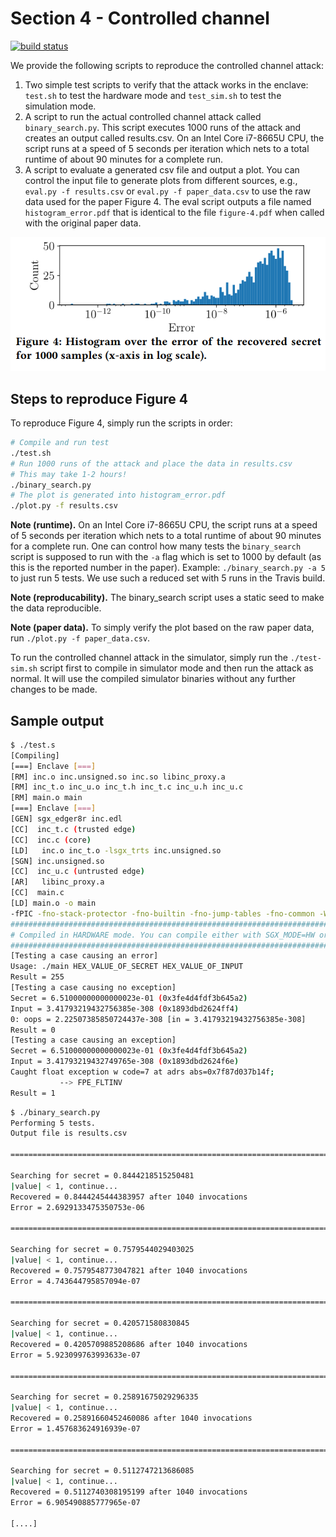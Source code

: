 # Section 4 - Controlled channel

[![build status](https://travis-matrix-badges.herokuapp.com/repos/fritzalder/faulty-point-unit/branches/master/9)](https://travis-ci.org/github/fritzalder/faulty-point-unit)

We provide the following scripts to reproduce the controlled channel attack: 

 1. Two simple test scripts to verify that the attack works in the enclave: `test.sh` to test the hardware mode and `test_sim.sh` to test the simulation mode.
 2. A script to run the actual controlled channel attack called `binary_search.py`. This script executes 1000 runs of the attack and creates an output called results.csv. On an Intel Core i7-8665U CPU, the script runs at a speed of 5 seconds per iteration which nets to a total runtime of about 90 minutes for a complete run.
 3. A script to evaluate a generated csv file and output a plot. You can control the input file to generate plots from different sources, e.g., `eval.py -f results.csv` or `eval.py -f paper_data.csv` to use the raw data used for the paper Figure 4. The eval script outputs a file named `histogram_error.pdf` that is identical to the file `figure-4.pdf` when called with the original paper data.

![Figure4 screenshot](figure4.png)

## Steps to reproduce Figure 4

To reproduce Figure 4, simply run the scripts in order:

```bash
# Compile and run test
./test.sh
# Run 1000 runs of the attack and place the data in results.csv
# This may take 1-2 hours!
./binary_search.py
# The plot is generated into histogram_error.pdf
./plot.py -f results.csv
```
**Note (runtime).** On an Intel Core i7-8665U CPU, the script runs at a speed of 5 seconds per iteration which nets to a total runtime of about 90 minutes for a complete run. One can control how many tests the `binary_search` script is supposed to run with the `-a` flag which is set to 1000 by default (as this is the reported number in the paper). Example: `./binary_search.py -a 5` to just run 5 tests. We use such a reduced set with 5 runs in the Travis build.

**Note (reproducability).** The binary_search script uses a static seed to make the data reproducible.

**Note (paper data).** To simply verify the plot based on the raw paper data, run `./plot.py -f paper_data.csv`.

To run the controlled channel attack in the simulator, simply run the `./test-sim.sh` script first to compile in simulator mode and then run the attack as normal. It will use the compiled simulator binaries without any further changes to be made.

## Sample output

```bash
$ ./test.s
[Compiling]
[===] Enclave [===]
[RM] inc.o inc.unsigned.so inc.so libinc_proxy.a
[RM] inc_t.o inc_u.o inc_t.h inc_t.c inc_u.h inc_u.c
[RM] main.o main
[===] Enclave [===]
[GEN] sgx_edger8r inc.edl
[CC]  inc_t.c (trusted edge)
[CC]  inc.c (core)
[LD]   inc.o inc_t.o -lsgx_trts inc.unsigned.so
[SGN] inc.unsigned.so
[CC]  inc_u.c (untrusted edge)
[AR]   libinc_proxy.a
[CC]  main.c
[LD] main.o -o main
-fPIC -fno-stack-protector -fno-builtin -fno-jump-tables -fno-common -Wno-attributes -g -D_GNU_SOURCE 
###########################################################################################
# Compiled in HARDWARE mode. You can compile either with SGX_MODE=HW or SGX_MODE=SIM #
###########################################################################################
[Testing a case causing an error]
Usage: ./main HEX_VALUE_OF_SECRET HEX_VALUE_OF_INPUT
Result = 255
[Testing a case causing no exception]
Secret = 6.51000000000000023e-01 (0x3fe4d4fdf3b645a2)
Input = 3.41793219432756385e-308 (0x1893dbd2624ff4)
0: oops = 2.22507385850724437e-308 [in = 3.41793219432756385e-308]
Result = 0
[Testing a case causing an exception]
Secret = 6.51000000000000023e-01 (0x3fe4d4fdf3b645a2)
Input = 3.41793219432749765e-308 (0x1893dbd2624f6e)
Caught float exception w code=7 at adrs abs=0x7f87d037b14f;
           --> FPE_FLTINV
Result = 1
```

```bash
$ ./binary_search.py
Performing 5 tests.
Output file is results.csv

========================================================================

Searching for secret = 0.8444218515250481
|value| < 1, continue...
Recovered = 0.8444245444383957 after 1040 invocations
Error = 2.6929133475350753e-06

========================================================================

Searching for secret = 0.7579544029403025
|value| < 1, continue...
Recovered = 0.7579548773047821 after 1040 invocations
Error = 4.743644795857094e-07

========================================================================

Searching for secret = 0.420571580830845
|value| < 1, continue...
Recovered = 0.4205709885208686 after 1040 invocations
Error = 5.923099763993633e-07

========================================================================

Searching for secret = 0.25891675029296335
|value| < 1, continue...
Recovered = 0.25891660452460086 after 1040 invocations
Error = 1.457683624916939e-07

========================================================================

Searching for secret = 0.5112747213686085
|value| < 1, continue...
Recovered = 0.5112740308195199 after 1040 invocations
Error = 6.905490885777965e-07

[....]
```
